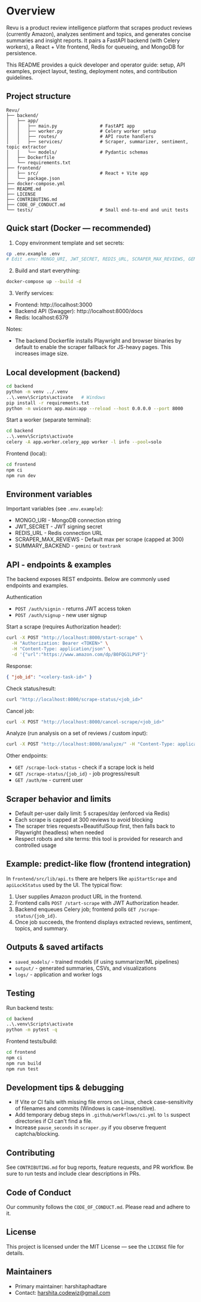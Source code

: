 # Overview

Revu is a product review intelligence platform that scrapes product reviews (currently Amazon), analyzes sentiment and topics, and generates concise summaries and insight reports. It pairs a FastAPI backend (with Celery workers), a React + Vite frontend, Redis for queueing, and MongoDB for persistence.

This README provides a quick developer and operator guide: setup, API examples, project layout, testing, deployment notes, and contribution guidelines.

## Project structure

```
Revu/
├── backend/
│   ├── app/
│   │   ├── main.py                # FastAPI app
│   │   ├── worker.py              # Celery worker setup
│   │   ├── routes/                # API route handlers
│   │   ├── services/              # Scraper, summarizer, sentiment, topic extractor
│   │   └── models/                # Pydantic schemas
│   ├── Dockerfile
│   └── requirements.txt
├── frontend/
│   ├── src/                       # React + Vite app
│   └── package.json
├── docker-compose.yml
├── README.md
├── LICENSE
├── CONTRIBUTING.md
├── CODE_OF_CONDUCT.md
└── tests/                         # Small end-to-end and unit tests
```

## Quick start (Docker — recommended)

1. Copy environment template and set secrets:

```bash
cp .env.example .env
# Edit .env: MONGO_URI, JWT_SECRET, REDIS_URL, SCRAPER_MAX_REVIEWS, GEMINI_API_KEY (optional)
```

2. Build and start everything:

```bash
docker-compose up --build -d
```

3. Verify services:

- Frontend: http://localhost:3000
- Backend API (Swagger): http://localhost:8000/docs
- Redis: localhost:6379

Notes:

- The backend Dockerfile installs Playwright and browser binaries by default to enable the scraper fallback for JS-heavy pages. This increases image size.

## Local development (backend)

```bash
cd backend
python -m venv ../.venv
..\.venv\Scripts\activate   # Windows
pip install -r requirements.txt
python -m uvicorn app.main:app --reload --host 0.0.0.0 --port 8000
```

Start a worker (separate terminal):

```bash
cd backend
..\.venv\Scripts\activate
celery -A app.worker.celery_app worker -l info --pool=solo
```

Frontend (local):

```bash
cd frontend
npm ci
npm run dev
```

## Environment variables

Important variables (see `.env.example`):

- MONGO_URI - MongoDB connection string
- JWT_SECRET - JWT signing secret
- REDIS_URL - Redis connection URL
- SCRAPER_MAX_REVIEWS - Default max per scrape (capped at 300)
- SUMMARY_BACKEND - `gemini` or `textrank`

## API - endpoints & examples

The backend exposes REST endpoints. Below are commonly used endpoints and examples.

Authentication

- `POST /auth/signin` - returns JWT access token
- `POST /auth/signup` - new user signup

Start a scrape (requires Authorization header):

```bash
curl -X POST "http://localhost:8000/start-scrape" \
  -H "Authorization: Bearer <TOKEN>" \
  -H "Content-Type: application/json" \
  -d '{"url":"https://www.amazon.com/dp/B0FQG1LPVF"}'
```

Response:

```json
{ "job_id": "<celery-task-id>" }
```

Check status/result:

```bash
curl "http://localhost:8000/scrape-status/<job_id>"
```

Cancel job:

```bash
curl -X POST "http://localhost:8000/cancel-scrape/<job_id>"
```

Analyze (run analysis on a set of reviews / custom input):

```bash
curl -X POST "http://localhost:8000/analyze/" -H "Content-Type: application/json" -d '{"text": "This product is great..."}'
```

Other endpoints:

- `GET /scrape-lock-status` - check if a scrape lock is held
- `GET /scrape-status/{job_id}` - job progress/result
- `GET /auth/me` - current user

## Scraper behavior and limits

- Default per-user daily limit: 5 scrapes/day (enforced via Redis)
- Each scrape is capped at 300 reviews to avoid blocking
- The scraper tries requests+BeautifulSoup first, then falls back to Playwright (headless) when needed
- Respect robots and site terms: this tool is provided for research and controlled usage

## Example: predict-like flow (frontend integration)

In `frontend/src/lib/api.ts` there are helpers like `apiStartScrape` and `apiLockStatus` used by the UI. The typical flow:

1. User supplies Amazon product URL in the frontend.
2. Frontend calls `POST /start-scrape` with JWT Authorization header.
3. Backend enqueues Celery job; frontend polls `GET /scrape-status/{job_id}`.
4. Once job succeeds, the frontend displays extracted reviews, sentiment, topics, and summary.

## Outputs & saved artifacts

- `saved_models/` - trained models (if using summarizer/ML pipelines)
- `output/` - generated summaries, CSVs, and visualizations
- `logs/` - application and worker logs

## Testing

Run backend tests:

```bash
cd backend
..\.venv\Scripts\activate
python -m pytest -q
```

Frontend tests/build:

```bash
cd frontend
npm ci
npm run build
npm run test
```

## Development tips & debugging

- If Vite or CI fails with missing file errors on Linux, check case-sensitivity of filenames and commits (Windows is case-insensitive).
- Add temporary debug steps in `.github/workflows/ci.yml` to `ls` suspect directories if CI can't find a file.
- Increase `pause_seconds` in `scraper.py` if you observe frequent captcha/blocking.

## Contributing

See `CONTRIBUTING.md` for bug reports, feature requests, and PR workflow. Be sure to run tests and include clear descriptions in PRs.

## Code of Conduct

Our community follows the `CODE_OF_CONDUCT.md`. Please read and adhere to it.

## License

This project is licensed under the MIT License — see the `LICENSE` file for details.

## Maintainers

- Primary maintainer: harshitaphadtare
- Contact: harshita.codewiz@gmail.com
